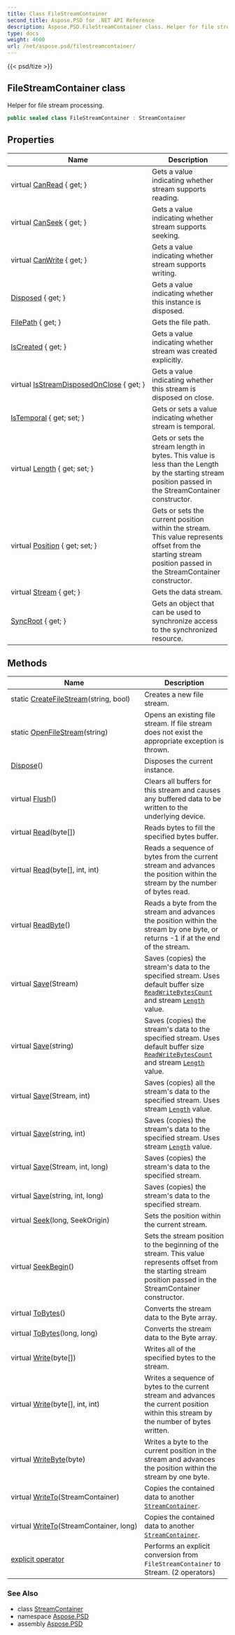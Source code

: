 ```yaml
---
title: Class FileStreamContainer
second_title: Aspose.PSD for .NET API Reference
description: Aspose.PSD.FileStreamContainer class. Helper for file stream processing
type: docs
weight: 4600
url: /net/aspose.psd/filestreamcontainer/
---
```

{{< psd/tize >}}
## FileStreamContainer class

Helper for file stream processing.

```csharp
public sealed class FileStreamContainer : StreamContainer
```

## Properties

| Name | Description |
| --- | --- |
| virtual [CanRead](../../aspose.psd/streamcontainer/canread/) { get; } | Gets a value indicating whether stream supports reading. |
| virtual [CanSeek](../../aspose.psd/streamcontainer/canseek/) { get; } | Gets a value indicating whether stream supports seeking. |
| virtual [CanWrite](../../aspose.psd/streamcontainer/canwrite/) { get; } | Gets a value indicating whether stream supports writing. |
| [Disposed](../../aspose.psd/disposableobject/disposed/) { get; } | Gets a value indicating whether this instance is disposed. |
| [FilePath](../../aspose.psd/filestreamcontainer/filepath/) { get; } | Gets the file path. |
| [IsCreated](../../aspose.psd/filestreamcontainer/iscreated/) { get; } | Gets a value indicating whether stream was created explicitly. |
| virtual [IsStreamDisposedOnClose](../../aspose.psd/streamcontainer/isstreamdisposedonclose/) { get; } | Gets a value indicating whether this stream is disposed on close. |
| [IsTemporal](../../aspose.psd/filestreamcontainer/istemporal/) { get; set; } | Gets or sets a value indicating whether stream is temporal. |
| virtual [Length](../../aspose.psd/streamcontainer/length/) { get; set; } | Gets or sets the stream length in bytes. This value is less than the Length by the starting stream position passed in the StreamContainer constructor. |
| virtual [Position](../../aspose.psd/streamcontainer/position/) { get; set; } | Gets or sets the current position within the stream. This value represents offset from the starting stream position passed in the StreamContainer constructor. |
| virtual [Stream](../../aspose.psd/streamcontainer/stream/) { get; } | Gets the data stream. |
| [SyncRoot](../../aspose.psd/streamcontainer/syncroot/) { get; } | Gets an object that can be used to synchronize access to the synchronized resource. |

## Methods

| Name | Description |
| --- | --- |
| static [CreateFileStream](../../aspose.psd/filestreamcontainer/createfilestream/)(string, bool) | Creates a new file stream. |
| static [OpenFileStream](../../aspose.psd/filestreamcontainer/openfilestream/)(string) | Opens an existing file stream. If file stream does not exist the appropriate exception is thrown. |
| [Dispose](../../aspose.psd/disposableobject/dispose/)() | Disposes the current instance. |
| virtual [Flush](../../aspose.psd/streamcontainer/flush/)() | Clears all buffers for this stream and causes any buffered data to be written to the underlying device. |
| virtual [Read](../../aspose.psd/streamcontainer/read/)(byte[]) | Reads bytes to fill the specified bytes buffer. |
| virtual [Read](../../aspose.psd/streamcontainer/read/)(byte[], int, int) | Reads a sequence of bytes from the current stream and advances the position within the stream by the number of bytes read. |
| virtual [ReadByte](../../aspose.psd/streamcontainer/readbyte/)() | Reads a byte from the stream and advances the position within the stream by one byte, or returns -1 if at the end of the stream. |
| virtual [Save](../../aspose.psd/streamcontainer/save/)(Stream) | Saves (copies) the stream's data to the specified stream. Uses default buffer size [`ReadWriteBytesCount`](../streamcontainer/readwritebytescount/) and stream [`Length`](../streamcontainer/length/) value. |
| virtual [Save](../../aspose.psd/streamcontainer/save/)(string) | Saves (copies) the stream's data to the specified stream. Uses default buffer size [`ReadWriteBytesCount`](../streamcontainer/readwritebytescount/) and stream [`Length`](../streamcontainer/length/) value. |
| virtual [Save](../../aspose.psd/streamcontainer/save/)(Stream, int) | Saves (copies) all the stream's data to the specified stream. Uses stream [`Length`](../streamcontainer/length/) value. |
| virtual [Save](../../aspose.psd/streamcontainer/save/)(string, int) | Saves (copies) the stream's data to the specified stream. Uses stream [`Length`](../streamcontainer/length/) value. |
| virtual [Save](../../aspose.psd/streamcontainer/save/)(Stream, int, long) | Saves (copies) the stream's data to the specified stream. |
| virtual [Save](../../aspose.psd/streamcontainer/save/)(string, int, long) | Saves (copies) the stream's data to the specified stream. |
| virtual [Seek](../../aspose.psd/streamcontainer/seek/)(long, SeekOrigin) | Sets the position within the current stream. |
| virtual [SeekBegin](../../aspose.psd/streamcontainer/seekbegin/)() | Sets the stream position to the beginning of the stream. This value represents offset from the starting stream position passed in the StreamContainer constructor. |
| virtual [ToBytes](../../aspose.psd/streamcontainer/tobytes/)() | Converts the stream data to the Byte array. |
| virtual [ToBytes](../../aspose.psd/streamcontainer/tobytes/)(long, long) | Converts the stream data to the Byte array. |
| virtual [Write](../../aspose.psd/streamcontainer/write/)(byte[]) | Writes all of the specified bytes to the stream. |
| virtual [Write](../../aspose.psd/streamcontainer/write/)(byte[], int, int) | Writes a sequence of bytes to the current stream and advances the current position within this stream by the number of bytes written. |
| virtual [WriteByte](../../aspose.psd/streamcontainer/writebyte/)(byte) | Writes a byte to the current position in the stream and advances the position within the stream by one byte. |
| virtual [WriteTo](../../aspose.psd/streamcontainer/writeto/)(StreamContainer) | Copies the contained data to another [`StreamContainer`](../streamcontainer/). |
| virtual [WriteTo](../../aspose.psd/streamcontainer/writeto/)(StreamContainer, long) | Copies the contained data to another [`StreamContainer`](../streamcontainer/). |
| [explicit operator](../../aspose.psd/filestreamcontainer/op_explicit/#op_explicit_1) | Performs an explicit conversion from `FileStreamContainer` to Stream. (2 operators) |

### See Also

* class [StreamContainer](../streamcontainer/)
* namespace [Aspose.PSD](../../aspose.psd/)
* assembly [Aspose.PSD](../../)


